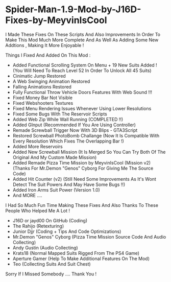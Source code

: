 # Spider-Man-1.9-Mod-by-J16D-Fixes-by-MeyvinIsCool
I Made These Fixes On These Scripts And Also Improvements In Order To Make This Mod Much More Complete And As Well As Adding Some New Addtions , Making It More Enjoyable !

Things I Fixed And Added On This Mod :

- Added Functional Scrolling System On Menu + 19 New Suits Added ! (You Will Need To Reach Level 52 In Order To Unlock All 45 Suits)
- Cinimatic Jump Restored
- A Web Swinging Animation Restored
- Falling Animations Restored
- Fully Functional Throw Vehicle Doors Features With Web Sound !!!
- Fixed Money Bar Not Visible
- Fixed Webshooters Textures
- Fixed Menu Rendering Issues Whenever Using Lower Resolutions
- Fixed Some Bugs With The Reservoir Scripts
- Added Web Zip While Wall Running (COMPLETED !!)
- Added GInput (Recommended If You Are Using Controller)
- Remade Screwball Trigger Now With 3D Blips - GTA3Script 
- Restored Screwball PhotoBomb Challange (Now It Is Compatible With Every Resolution Which Fixes The Overlapping Bar !)
- Added More Reservoirs
- Added New Screwball Mission (It Is Merged So You Can Try Both Of The Original And My Custom Made Mission)
- Added Remade Pizza Time Mission by MeyvinIsCool (Mission v2) (Thanks For Mr.Demon "Genos" Cyborg For Giving Me The Source Code)
- Added Hit Counter (v2) (Still Need Some Improvements As It's Wont Detect The Suit Powers And May Have Some Bugs !!)
- Added Iron Arms Suit Power (Version 1.0)
- And MORE ....

I Had So Much Fun Time Making These Fixes And Also Thanks To These People Who Helped Me A Lot !

- J16D or jayd00 On GitHub (Coding)
- The Rahijo (Retexturing)
- Junior Djjr (Coding + Tips And Code Optimizations)
- Mr.Demon "Genos" Cyborg (Pizza Time Mission Source Code And Audio Collecting)
- Andy Gustin (Audio Collecting)
- Krats18 (Normal Mapped Suits Rigged From The PS4 Game)
- Aperture Gamer (Help To Make Additional Features On The Mod)
- Teo (Collecting Suits And Suit Chest)

Sorry If I Missed Somebody .... Thank You !
